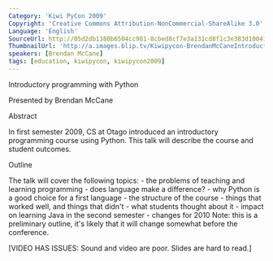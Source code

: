 ```yaml
---
Category: 'Kiwi PyCon 2009'
Copyright: 'Creative Commons Attribution-NonCommercial-ShareAlike 3.0'
Language: 'English'
SourceUrl: http://05d2db1380b6504cc981-8cbed8cf7e3a131cd8f1c3e383d10041.r93.cf2.rackcdn.com/kiwi-pycon-2009/124_brendan-mccane-introductory-programming-with-python.flv
ThumbnailUrl: 'http://a.images.blip.tv/Kiwipycon-BrendanMcCaneIntroductoryProgrammingWithPython306-471.jpg'
speakers: [Brendan McCane]
tags: [education, kiwipycon, kiwipycon2009]
---
```

Introductory programming with Python

Presented by Brendan McCane

Abstract

In first semester 2009, CS at Otago introduced an introductory programming
course using Python. This talk will describe the course and student outcomes.

Outline

The talk will cover the following topics: - the problems of teaching and
learning programming - does language make a difference? - why Python is a good
choice for a first language - the structure of the course - things that worked
well, and things that didn't - what students thought about it - impact on
learning Java in the second semester - changes for 2010 Note: this is a
preliminary outline, it's likely that it will change somewhat before the
conference.

[VIDEO HAS ISSUES: Sound and video are poor. Slides are hard to read.]

